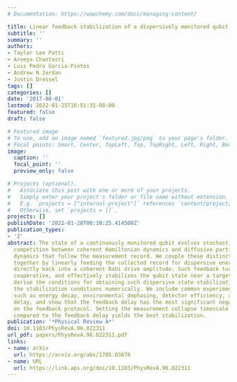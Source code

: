```yaml
---
# Documentation: https://wowchemy.com/docs/managing-content/

title: Linear feedback stabilization of a dispersively monitored qubit
subtitle: ''
summary: ''
authors:
- Taylor Lee Patti
- Areeya Chantasri
- Luis Pedro Garcia-Pintos
- Andrew N Jordan
- Justin Dressel
tags: []
categories: []
date: '2017-08-01'
lastmod: 2022-01-25T16:51:31-08:00
featured: false
draft: false

# Featured image
# To use, add an image named `featured.jpg/png` to your page's folder.
# Focal points: Smart, Center, TopLeft, Top, TopRight, Left, Right, BottomLeft, Bottom, BottomRight.
image:
  caption: ''
  focal_point: ''
  preview_only: false

# Projects (optional).
#   Associate this post with one or more of your projects.
#   Simply enter your project's folder or file name without extension.
#   E.g. `projects = ["internal-project"]` references `content/project/deep-learning/index.md`.
#   Otherwise, set `projects = []`.
projects: []
publishDate: '2022-01-28T00:18:25.414508Z'
publication_types:
- '2'
abstract: The state of a continuously monitored qubit evolves stochastically, exhibiting
  competition between coherent Hamiltonian dynamics and diffusive partial collapse
  dynamics that follow the measurement record. We couple these distinct types of dynamics
  together by linearly feeding the collected record for dispersive energy measurements
  directly back into a coherent Rabi drive amplitude. Such feedback turns the competition
  cooperative, and effectively stabilizes the qubit state near a target state. We
  derive the conditions for obtaining such dispersive state stabilization and verify
  the stabilization conditions numerically. We include common experimental nonidealities,
  such as energy decay, environmental dephasing, detector efficiency, and feedback
  delay, and show that the feedback delay has the most significant negative effect
  on the feedback protocol. Setting the measurement collapse timescale to be long
  compared to the feedback delay yields the best stabilization.
publication: '*Physical Review A*'
doi: 10.1103/PhysRevA.96.022311
url_pdf: papers/PhysRevA.96.022311.pdf
links:
- name: arXiv
  url: https://arxiv.org/abs/1705.03878
- name: URL
  url: https://link.aps.org/doi/10.1103/PhysRevA.96.022311
---
```

